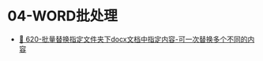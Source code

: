 # 04-WORD批处理

- [📄 620-批量替换指定文件夹下docx文档中指定内容-可一次替换多个不同的内容](/md/04-WORD批处理/620-批量替换指定文件夹下docx文档中指定内容-可一次替换多个不同的内容.md)
